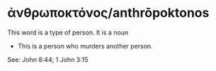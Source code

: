 # ἀνθρωποκτόνος/anthrōpoktonos
This word is a type of person. It is a noun
* This is a person who murders another person.

See: John 8:44; 1 John 3:15
